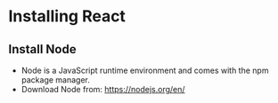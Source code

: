 # Installing React

## Install Node
-  Node is a JavaScript runtime environment and comes with the npm package manager.
-  Download Node from: https://nodejs.org/en/




